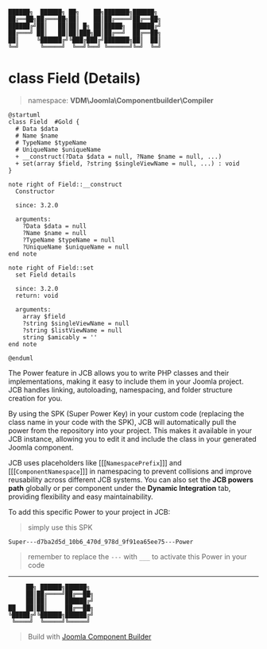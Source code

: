 ```
██████╗  ██████╗ ██╗    ██╗███████╗██████╗
██╔══██╗██╔═══██╗██║    ██║██╔════╝██╔══██╗
██████╔╝██║   ██║██║ █╗ ██║█████╗  ██████╔╝
██╔═══╝ ██║   ██║██║███╗██║██╔══╝  ██╔══██╗
██║     ╚██████╔╝╚███╔███╔╝███████╗██║  ██║
╚═╝      ╚═════╝  ╚══╝╚══╝ ╚══════╝╚═╝  ╚═╝
```
# class Field (Details)
> namespace: **VDM\Joomla\Componentbuilder\Compiler**

```uml
@startuml
class Field  #Gold {
  # Data $data
  # Name $name
  # TypeName $typeName
  # UniqueName $uniqueName
  + __construct(?Data $data = null, ?Name $name = null, ...)
  + set(array $field, ?string $singleViewName = null, ...) : void
}

note right of Field::__construct
  Constructor

  since: 3.2.0
  
  arguments:
    ?Data $data = null
    ?Name $name = null
    ?TypeName $typeName = null
    ?UniqueName $uniqueName = null
end note

note right of Field::set
  set Field details

  since: 3.2.0
  return: void
  
  arguments:
    array $field
    ?string $singleViewName = null
    ?string $listViewName = null
    string $amicably = ''
end note
 
@enduml
```

The Power feature in JCB allows you to write PHP classes and their implementations, making it easy to include them in your Joomla project. JCB handles linking, autoloading, namespacing, and folder structure creation for you.

By using the SPK (Super Power Key) in your custom code (replacing the class name in your code with the SPK), JCB will automatically pull the power from the repository into your project. This makes it available in your JCB instance, allowing you to edit it and include the class in your generated Joomla component.

JCB uses placeholders like [[[`NamespacePrefix`]]] and [[[`ComponentNamespace`]]] in namespacing to prevent collisions and improve reusability across different JCB systems. You can also set the **JCB powers path** globally or per component under the **Dynamic Integration** tab, providing flexibility and easy maintainability.

To add this specific Power to your project in JCB:

> simply use this SPK
```
Super---d7ba2d5d_10b6_470d_978d_9f91ea65ee75---Power
```
> remember to replace the `---` with `___` to activate this Power in your code

---
```
     ██╗ ██████╗██████╗
     ██║██╔════╝██╔══██╗
     ██║██║     ██████╔╝
██   ██║██║     ██╔══██╗
╚█████╔╝╚██████╗██████╔╝
 ╚════╝  ╚═════╝╚═════╝
```
> Build with [Joomla Component Builder](https://git.vdm.dev/joomla/Component-Builder)

